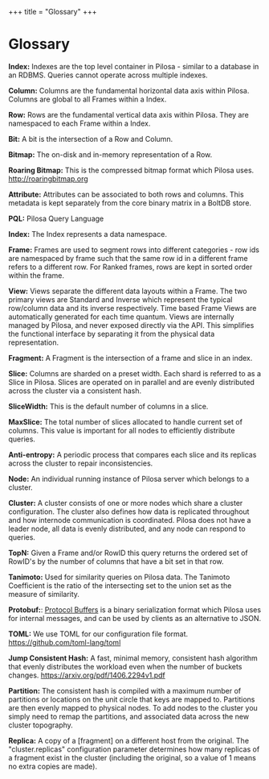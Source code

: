 +++
title = "Glossary"
+++

# Glossary


<strong id="index">Index:</strong> Indexes are the top level container in Pilosa - similar to a database in an RDBMS. Queries cannot operate across multiple indexes.

<strong id="column">Column:</strong> Columns are the fundamental horizontal data axis within Pilosa.  Columns are global to all Frames within a Index.

<strong id="row">Row:</strong> Rows are the fundamental vertical data axis within Pilosa.  They are namespaced to each Frame within a Index.

<strong id="bit">Bit:</strong> A bit is the intersection of a Row and Column.

<strong id="bitmap">Bitmap:</strong> The on-disk and in-memory representation of a Row.

<strong id="roaring-bitmap">Roaring Bitmap:</strong> This is the compressed bitmap format which Pilosa uses.
 http://roaringbitmap.org

<strong id="attribute">Attribute:</strong> Attributes can be associated to both rows and columns.  This metadata is kept separately from the core binary matrix in a BoltDB store.

<strong id="pql">PQL:</strong> Pilosa Query Language

<strong id="index">Index:</strong> The Index represents a data namespace.

<strong id="frame">Frame:</strong> Frames are used to segment rows into different categories - row ids are namespaced by frame such that the same row id in a different frame refers to a different row. For Ranked frames, rows are kept in sorted order within the frame. 

<strong id="view">View:</strong> Views separate the different data layouts within a Frame. The two primary views are Standard and Inverse which represent the typical row/column data and its inverse respectively. Time based Frame Views are automatically generated for each time quantum. Views are internally managed by Pilosa, and never exposed directly via the API. This simplifies the functional interface by separating it from the physical data representation.

<strong id="fragment">Fragment:</strong> A Fragment is the intersection of a frame and slice in an index.

<strong id="slice">Slice:</strong> Columns are sharded on a preset width. Each shard is referred to as a Slice in Pilosa. Slices are operated on in parallel and are evenly distributed across the cluster via a consistent hash.

<strong id="slicewidth">SliceWidth:</strong> This is the default number of columns in a slice.

<strong id="maxslice">MaxSlice:</strong> The total number of slices allocated to handle current set of columns.  This value is important for all nodes to efficiently distribute queries.

<strong id="anti-entropy">Anti-entropy:</strong> A periodic process that compares each slice and its replicas across the cluster to repair inconsistencies.

<strong id="node">Node:</strong> An individual running instance of Pilosa server which belongs to a cluster.  

<strong id="cluster">Cluster:</strong> A cluster consists of one or more nodes which share a cluster configuration. The cluster also defines how data is replicated throughout and how internode communication is coordinated. Pilosa does not have a leader node, all data is evenly distributed, and any node can respond to queries.

<strong id="topn">TopN:</strong> Given a Frame and/or RowID this query returns the ordered set of RowID's by the number of columns that have a bit set in that row.

<strong id="tanimoto">Tanimoto:</strong> Used for similarity queries on Pilosa data. The Tanimoto Coefficient is the ratio of the intersecting set to the union set as the measure of similarity. 

<strong id="protobuf">Protobuf:</strong>: [Protocol Buffers](https://developers.google.com/protocol-buffers/) is a binary serialization format which Pilosa uses for internal messages, and can be used by clients as an alternative to JSON.

<strong id="toml">TOML:</strong> We use TOML for our configuration file format. https://github.com/toml-lang/toml

<strong id="jump-consistent-hash">Jump Consistent Hash:</strong> A fast, minimal memory, consistent hash algorithm that evenly distributes the workload even when the number of buckets changes.
https://arxiv.org/pdf/1406.2294v1.pdf

<strong id="partition">Partition:</strong> The consistent hash is compiled with a maximum number of partitions or locations on the unit circle that keys are mapped to. Partitions are then evenly mapped to physical nodes. To add nodes to the cluster you simply need to remap the partitions, and associated data across the new cluster topography.

<strong id="replica">Replica:</strong> A copy of a [fragment] on a different host from the original. The "cluster.replicas" configuration parameter determines how many replicas of a fragment exist in the cluster (including the original, so a value of 1 means no extra copies are made).
